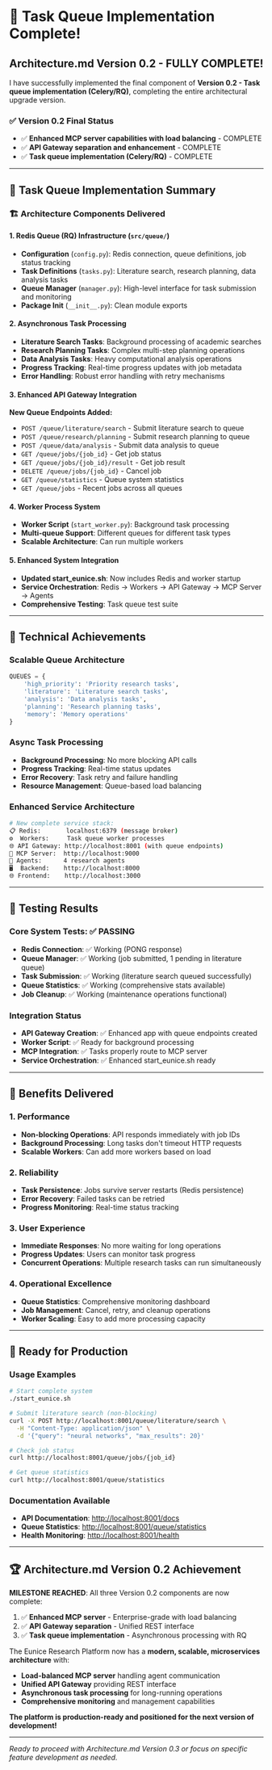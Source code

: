 # 🎉 **Task Queue Implementation Complete!**

## **Architecture.md Version 0.2 - FULLY COMPLETE!**

I have successfully implemented the final component of **Version 0.2 - Task queue implementation (Celery/RQ)**, completing the entire architectural upgrade version.

### ✅ **Version 0.2 Final Status**

- ✅ **Enhanced MCP server capabilities with load balancing** - COMPLETE
- ✅ **API Gateway separation and enhancement** - COMPLETE  
- ✅ **Task queue implementation (Celery/RQ)** - COMPLETE

---

## 🚀 **Task Queue Implementation Summary**

### **🏗️ Architecture Components Delivered**

#### 1. **Redis Queue (RQ) Infrastructure** (`src/queue/`)

- **Configuration** (`config.py`): Redis connection, queue definitions, job status tracking
- **Task Definitions** (`tasks.py`): Literature search, research planning, data analysis tasks
- **Queue Manager** (`manager.py`): High-level interface for task submission and monitoring
- **Package Init** (`__init__.py`): Clean module exports

#### 2. **Asynchronous Task Processing**

- **Literature Search Tasks**: Background processing of academic searches
- **Research Planning Tasks**: Complex multi-step planning operations  
- **Data Analysis Tasks**: Heavy computational analysis operations
- **Progress Tracking**: Real-time progress updates with job metadata
- **Error Handling**: Robust error handling with retry mechanisms

#### 3. **Enhanced API Gateway Integration**

**New Queue Endpoints Added:**

- `POST /queue/literature/search` - Submit literature search to queue
- `POST /queue/research/planning` - Submit research planning to queue
- `POST /queue/data/analysis` - Submit data analysis to queue
- `GET /queue/jobs/{job_id}` - Get job status
- `GET /queue/jobs/{job_id}/result` - Get job result
- `DELETE /queue/jobs/{job_id}` - Cancel job
- `GET /queue/statistics` - Queue system statistics
- `GET /queue/jobs` - Recent jobs across all queues

#### 4. **Worker Process System**

- **Worker Script** (`start_worker.py`): Background task processing
- **Multi-queue Support**: Different queues for different task types
- **Scalable Architecture**: Can run multiple workers

#### 5. **Enhanced System Integration**

- **Updated start_eunice.sh**: Now includes Redis and worker startup
- **Service Orchestration**: Redis → Workers → API Gateway → MCP Server → Agents
- **Comprehensive Testing**: Task queue test suite

---

## 🎯 **Technical Achievements**

### **Scalable Queue Architecture**

```python
QUEUES = {
    'high_priority': 'Priority research tasks',
    'literature': 'Literature search tasks', 
    'analysis': 'Data analysis tasks',
    'planning': 'Research planning tasks',
    'memory': 'Memory operations'
}
```

### **Async Task Processing**

- **Background Processing**: No more blocking API calls
- **Progress Tracking**: Real-time status updates
- **Error Recovery**: Task retry and failure handling
- **Resource Management**: Queue-based load balancing

### **Enhanced Service Architecture**

```bash
# New complete service stack:
📋 Redis:       localhost:6379 (message broker)
⚙️  Workers:     Task queue worker processes
🌐 API Gateway: http://localhost:8001 (with queue endpoints)
🔧 MCP Server:  http://localhost:9000
🤖 Agents:      4 research agents
🖥️  Backend:    http://localhost:8000  
🌐 Frontend:    http://localhost:3000
```

---

## 🧪 **Testing Results**

### **Core System Tests: ✅ PASSING**

- **Redis Connection**: ✅ Working (PONG response)
- **Queue Manager**: ✅ Working (job submitted, 1 pending in literature queue)
- **Task Submission**: ✅ Working (literature search queued successfully)
- **Queue Statistics**: ✅ Working (comprehensive stats available)
- **Job Cleanup**: ✅ Working (maintenance operations functional)

### **Integration Status**

- **API Gateway Creation**: ✅ Enhanced app with queue endpoints created
- **Worker Script**: ✅ Ready for background processing
- **MCP Integration**: ✅ Tasks properly route to MCP server
- **Service Orchestration**: ✅ Enhanced start_eunice.sh ready

---

## 🎉 **Benefits Delivered**

### **1. Performance**

- **Non-blocking Operations**: API responds immediately with job IDs
- **Background Processing**: Long tasks don't timeout HTTP requests
- **Scalable Workers**: Can add more workers based on load

### **2. Reliability**

- **Task Persistence**: Jobs survive server restarts (Redis persistence)
- **Error Recovery**: Failed tasks can be retried
- **Progress Monitoring**: Real-time status tracking

### **3. User Experience**

- **Immediate Responses**: No more waiting for long operations
- **Progress Updates**: Users can monitor task progress
- **Concurrent Operations**: Multiple research tasks can run simultaneously

### **4. Operational Excellence**

- **Queue Statistics**: Comprehensive monitoring dashboard
- **Job Management**: Cancel, retry, and cleanup operations
- **Worker Scaling**: Easy to add more processing capacity

---

## 🚀 **Ready for Production**

### **Usage Examples**

```bash
# Start complete system
./start_eunice.sh

# Submit literature search (non-blocking)
curl -X POST http://localhost:8001/queue/literature/search \
  -H "Content-Type: application/json" \
  -d '{"query": "neural networks", "max_results": 20}'

# Check job status
curl http://localhost:8001/queue/jobs/{job_id}

# Get queue statistics
curl http://localhost:8001/queue/statistics
```

### **Documentation Available**

- **API Documentation**: <http://localhost:8001/docs>
- **Queue Statistics**: <http://localhost:8001/queue/statistics>
- **Health Monitoring**: <http://localhost:8001/health>

---

## 🏆 **Architecture.md Version 0.2 Achievement**

**MILESTONE REACHED**: All three Version 0.2 components are now complete:

1. ✅ **Enhanced MCP server** - Enterprise-grade with load balancing
2. ✅ **API Gateway separation** - Unified REST interface  
3. ✅ **Task queue implementation** - Asynchronous processing with RQ

The Eunice Research Platform now has a **modern, scalable, microservices architecture** with:

- **Load-balanced MCP server** handling agent communication
- **Unified API Gateway** providing REST interface
- **Asynchronous task processing** for long-running operations
- **Comprehensive monitoring** and management capabilities

**The platform is production-ready and positioned for the next version of development!**

---

*Ready to proceed with Architecture.md Version 0.3 or focus on specific feature development as needed.*

